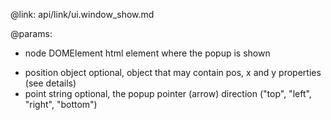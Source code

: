 @link: api/link/ui.window_show.md

@params:

- node			DOMElement			html element where the popup  is shown 
* position 		object				optional, object that may contain pos, x and y properties (see details)
* point 		string				optional, the popup pointer (arrow) direction  ("top", "left", "right", "bottom")
